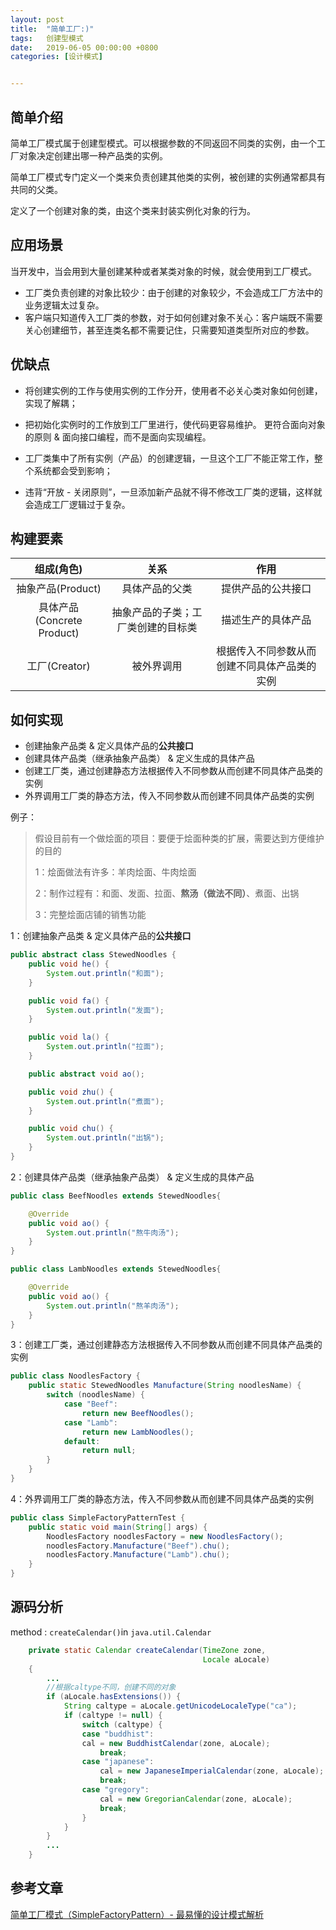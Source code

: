 ```yaml
---
layout: post
title:  "简单工厂:)"
tags:   创建型模式
date:   2019-06-05 00:00:00 +0800
categories: [设计模式]


---
```


## 简单介绍

简单工厂模式属于创建型模式。可以根据参数的不同返回不同类的实例，由一个工厂对象决定创建出哪一种产品类的实例。

简单工厂模式专门定义一个类来负责创建其他类的实例，被创建的实例通常都具有共同的父类。

定义了一个创建对象的类，由这个类来封装实例化对象的行为。

## 应用场景

当开发中，当会用到大量创建某种或者某类对象的时候，就会使用到工厂模式。

- 工厂类负责创建的对象比较少：由于创建的对象较少，不会造成工厂方法中的业务逻辑太过复杂。
- 客户端只知道传入工厂类的参数，对于如何创建对象不关心：客户端既不需要关心创建细节，甚至连类名都不需要记住，只需要知道类型所对应的参数。

## 优缺点

- 将创建实例的工作与使用实例的工作分开，使用者不必关心类对象如何创建，实现了解耦；
- 把初始化实例时的工作放到工厂里进行，使代码更容易维护。 更符合面向对象的原则 & 面向接口编程，而不是面向实现编程。



- 工厂类集中了所有实例（产品）的创建逻辑，一旦这个工厂不能正常工作，整个系统都会受到影响；
- 违背“开放 - 关闭原则”，一旦添加新产品就不得不修改工厂类的逻辑，这样就会造成工厂逻辑过于复杂。

## 构建要素

|         组成(角色)         |                关系                |                     作用                     |
| :------------------------: | :--------------------------------: | :------------------------------------------: |
|     抽象产品(Product)      |           具体产品的父类           |              提供产品的公共接口              |
| 具体产品(Concrete Product) | 抽象产品的子类；工厂类创建的目标类 |              描述生产的具体产品              |
|       工厂(Creator)        |             被外界调用             | 根据传入不同参数从而创建不同具体产品类的实例 |



## 如何实现

- 创建抽象产品类 & 定义具体产品的**公共接口**
- 创建具体产品类（继承抽象产品类） & 定义生成的具体产品
- 创建工厂类，通过创建静态方法根据传入不同参数从而创建不同具体产品类的实例
- 外界调用工厂类的静态方法，传入不同参数从而创建不同具体产品类的实例

例子：

>假设目前有一个做烩面的项目：要便于烩面种类的扩展，需要达到方便维护的目的
>
>1：烩面做法有许多：羊肉烩面、牛肉烩面
>
>2：制作过程有：和面、发面、拉面、**熬汤（做法不同）**、煮面、出锅
>
>3：完整烩面店铺的销售功能

1：创建抽象产品类 & 定义具体产品的**公共接口**

```java
public abstract class StewedNoodles {
    public void he() {
        System.out.println("和面");
    }

    public void fa() {
        System.out.println("发面");
    }

    public void la() {
        System.out.println("拉面");
    }

    public abstract void ao();

    public void zhu() {
        System.out.println("煮面");
    }

    public void chu() {
        System.out.println("出锅");
    }
}
```

2：创建具体产品类（继承抽象产品类） & 定义生成的具体产品

```java
public class BeefNoodles extends StewedNoodles{

    @Override
    public void ao() {
        System.out.println("熬牛肉汤");
    }
}

public class LambNoodles extends StewedNoodles{

    @Override
    public void ao() {
        System.out.println("熬羊肉汤");
    }
}
```



3：创建工厂类，通过创建静态方法根据传入不同参数从而创建不同具体产品类的实例

```java
public class NoodlesFactory {
    public static StewedNoodles Manufacture(String noodlesName) {
        switch (noodlesName) {
            case "Beef":
                return new BeefNoodles();
            case "Lamb":
                return new LambNoodles();
            default:
                return null;
        }
    }
}
```



4：外界调用工厂类的静态方法，传入不同参数从而创建不同具体产品类的实例

```java
public class SimpleFactoryPatternTest {
    public static void main(String[] args) {
        NoodlesFactory noodlesFactory = new NoodlesFactory();
        noodlesFactory.Manufacture("Beef").chu();
        noodlesFactory.Manufacture("Lamb").chu();
    }
}
```



## 源码分析

method : ```createCalendar()```in ```java.util.Calendar```

```java
    private static Calendar createCalendar(TimeZone zone,
                                           Locale aLocale)
    {
        ...
        //根据caltype不同，创建不同的对象
        if (aLocale.hasExtensions()) {
            String caltype = aLocale.getUnicodeLocaleType("ca");
            if (caltype != null) {
                switch (caltype) {
                case "buddhist":
                cal = new BuddhistCalendar(zone, aLocale);
                    break;
                case "japanese":
                    cal = new JapaneseImperialCalendar(zone, aLocale);
                    break;
                case "gregory":
                    cal = new GregorianCalendar(zone, aLocale);
                    break;
                }
            }
        }
        ...
    }
```



## 参考文章

[简单工厂模式（SimpleFactoryPattern）- 最易懂的设计模式解析](https://blog.csdn.net/carson_ho/article/details/52223153)